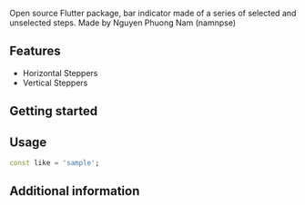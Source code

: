<!--
This README describes the package. If you publish this package to pub.dev,
this README's contents appear on the landing page for your package.

For information about how to write a good package README, see the guide for
[writing package pages](https://dart.dev/guides/libraries/writing-package-pages).

For general information about developing packages, see the Dart guide for
[creating packages](https://dart.dev/guides/libraries/create-library-packages)
and the Flutter guide for
[developing packages and plugins](https://flutter.dev/developing-packages).
-->

Open source Flutter package, bar indicator made of a series of selected and unselected steps. 
Made by Nguyen Phuong Nam (namnpse)

## Features

 - Horizontal Steppers
 - Vertical Steppers

## Getting started

## Usage

```dart
const like = 'sample';
```

## Additional information
